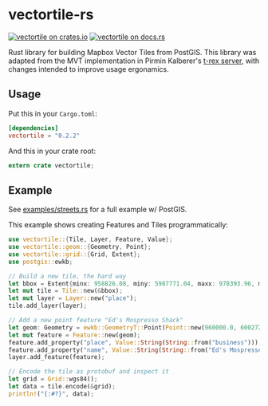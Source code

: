 vectortile-rs
=============

[![vectortile on crates.io](https://img.shields.io/crates/v/vectortile.svg)](https://crates.io/crates/vectortile)
[![vectortile on docs.rs](https://docs.rs/vectortile/badge.svg)](https://docs.rs/vectortile)

Rust library for building Mapbox Vector Tiles from PostGIS.
This library was adapted from the MVT implementation in Pirmin Kalberer's [t-rex server](https://github.com/pka/t-rex), with changes intended to improve usage ergonamics.

## Usage
Put this in your `Cargo.toml`:

```toml
[dependencies]
vectortile = "0.2.2"
```

And this in your crate root:

```rust
extern crate vectortile;
```

## Example
See [examples/streets.rs](examples/streets.rs) for a full example w/ PostGIS.

This example shows creating Features and Tiles programmatically:
```rust
use vectortile::{Tile, Layer, Feature, Value};
use vectortile::geom::{Geometry, Point};
use vectortile::grid::{Grid, Extent};
use postgis::ewkb;

// Build a new tile, the hard way
let bbox = Extent{minx: 958826.08, miny: 5987771.04, maxx: 978393.96, maxy: 6007338.92};
let mut tile = Tile::new(&bbox);
let mut layer = Layer::new("place");
tile.add_layer(layer);

// Add a new point feature "Ed's Mospresso Shack"
let geom: Geometry = ewkb::GeometryT::Point(Point::new(960000.0, 6002729.0, Some(3857)));
let mut feature = Feature::new(geom);
feature.add_property("place", Value::String(String::from("business")));
feature.add_property("name", Value::String(String::from("Ed's Mospresso Shack")));
layer.add_feature(feature);

// Encode the tile as protobuf and inspect it
let grid = Grid::wgs84();
let data = tile.encode(&grid);
println!("{:#?}", data);
```
